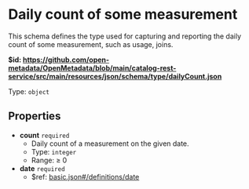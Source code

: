 # Daily count of some measurement

This schema defines the type used for capturing and reporting the daily count of some measurement, such as usage, joins.

<b id="httpsgithub.comopen-metadataopenmetadatablobmaincatalog-rest-servicesrcmainresourcesjsonschematypedailycount.json">&#36;id: https://github.com/open-metadata/OpenMetadata/blob/main/catalog-rest-service/src/main/resources/json/schema/type/dailyCount.json</b>

Type: `object`

## Properties
 - <b id="#https://github.com/open-metadata/OpenMetadata/blob/main/catalog-rest-service/src/main/resources/json/schema/type/dailyCount.json/properties/count">count</b> `required`
	 - Daily count of a measurement on the given date.
	 - Type: `integer`
	 - Range:  &ge; 0
 - <b id="#https://github.com/open-metadata/OpenMetadata/blob/main/catalog-rest-service/src/main/resources/json/schema/type/dailyCount.json/properties/date">date</b> `required`
	 - &#36;ref: [basic.json#/definitions/date](#basic.jsondefinitionsdate)
